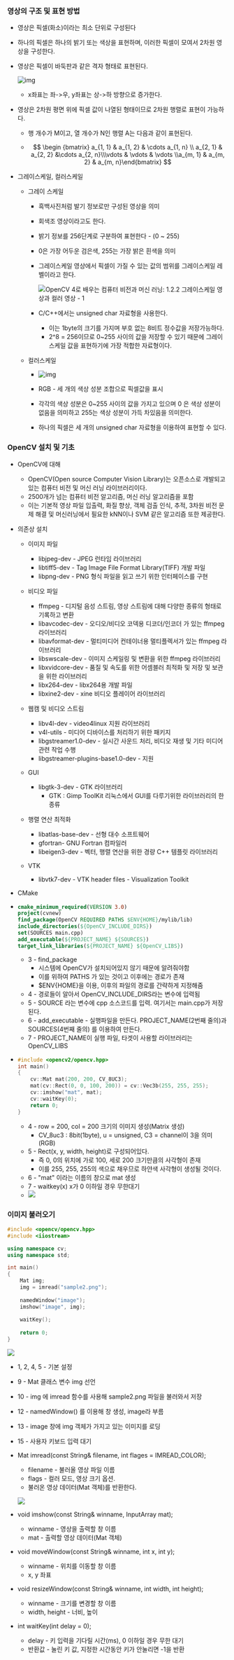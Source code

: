 ### 영상의 구조 및 표현 방법

- 영상은 픽셀(화소)이라는 최소 단위로 구성된다

- 하나의 픽셀은 하나의 밝기 또는 색상을 표현하며, 이러한 픽셀이 모여서 2차원 영상을 구성한다.

- 영상은 픽셀이 바둑판과 같은 격자 형태로 표현된다.

  ![img](https://thebook.io/img/006939/p021.jpg)

  - x좌표는 좌->우, y좌표는 상->하 방향으로 증가한다.

- 영상은 2차원 평면 위에 픽셀 값이 나열된 형태이므로 2차원 행렬로 표현이 가능하다.

  - 행 개수가 M이고, 열 개수가 N인 행렬 A는 다음과 같이 표현된다.

  - $$
    \begin {bmatrix} a_{1, 1} & a_{1, 2} & \cdots a_{1, n} \\ a_{2, 1} & a_{2, 2} &\cdots  a_{2, n}\\\vdots & \vdots & \vdots \\a_{m, 1} & a_{m, 2} & a_{m, n}\end{bmatrix}
    $$

- 그레이스케일, 컬러스케일

  - 그레이 스케일

    - 흑백사진처럼 발기 정보로만 구성된 영상을 의미

    - 회색조 영상이라고도 한다.

    - 밝기 정보를 256단계로 구분하여 표현한다 - (0 ~ 255)

    - 0은 가장 어두운 검은색, 255는 가장 밝은 흰색을 의미

    - 그레이스케일 영상에서 픽셀이 가질 수 있는 값의 범위를 그레이스케일 레벨이라고 한다.

      ![OpenCV 4로 배우는 컴퓨터 비전과 머신 러닝: 1.2.2 그레이스케일 영상과 컬러 영상 - 1](https://thebook.io/img/006939/p023.jpg)

    - C/C++에서는 unsigned char 자료형을 사용한다.
      - 이는 1byte의 크기를 가지며 부호 없는 8비트 정수값을 저장가능하다.
      - 2^8 = 256이므로 0~255 사이의 값을 저장할 수 있기 때문에 그레이스케일 값을 표현하기에 가장 적합한 자료형이다.

  - 컬러스케일

    - ![img](https://upload.wikimedia.org/wikipedia/commons/thumb/e/e0/Synthese%2B.svg/220px-Synthese%2B.svg.png)

    - RGB - 세 개의 색상 성분 조합으로 픽셀값을 표시
    - 각각의 색상 성분은 0~255 사이의 값을 가지고 있으며 0 은 색상 성분이 없음을 의미하고 255는 색상 성분이 가득 차있음을 의미한다.
    - 하나의 픽셀은 세 개의 unsigned char 자료형을 이용하여 표현할 수 있다.

### OpenCV 설치 및 기초

- OpenCV에 대해

  - OpenCV(Open source Computer Vision Library)는 오픈소스로 개발되고 있는 컴퓨터 비전 및 머신 러닝 라이브러리이다.
  - 2500개가 넘는 컴퓨터 비전 알고리즘, 머신 러닝 알고리즘을 포함
  - 이는 기본적 영상 파일 입출력, 화질 향상, 객체 검출 인식, 추적, 3차원 비전 문제 해결 및 머신러닝에서 필요한 kNN이나 SVM 같은 알고리즘 또한 제공한다.

- 의존상 설치

  - 이미지 파일
    - libjpeg-dev - JPEG 런타임 라이브러리
    - libtiff5-dev - Tag Image File Format Library(TIFF) 개발 파일
    - libpng-dev - PNG 형식 파일을 읽고 쓰기 위한 인터페이스를 구현
  - 비디오 파일
    - ffmpeg - 디지털 음성 스트림, 영상 스트림에 대해 다양한 종류의 형태로 기록하고 변환
    - libavcodec-dev - 오디오/비디오 코덱용 디코더/인코더 가 있는 ffmpeg 라이브러리
    - libavformat-dev - 멀티미디어 컨테이너용 멀티플렉서가 있는 ffmpeg 라이브러리
    - libswscale-dev - 이미지 스케일링 및 변환을 위한 ffmpeg 라이브러리
    - libxvidcore-dev - 품질 및 속도를 위한 어셈블러 최적화 및 저장 및 보관을 위한 라이브러리
    - libx264-dev - libx264용 개발 파일
    - libxine2-dev - xine 비디오 플레이어 라이브러리
  - 웹캠 및 비디오 스트림
    - libv4l-dev - video4linux 지원 라이브러리
    - v4l-utils - 미디어 디바이스를 처리하기 위한 패키지
    -  libgstreamer1.0-dev - 실시간 사운드 처리, 비디오 재생 및 기타 미디어 관련 작업 수행
    - libgstreamer-plugins-base1.0-dev - 지원
  - GUI
    - libgtk-3-dev - GTK 라이브러리
      - GTK : Gimp ToolKit 리눅스에서  GUI를 다루기위한 라이브러리의 한 종류
  - 행렬 연산 최적화
    - libatlas-base-dev - 선형 대수 소프트웨어
    - gfortran- GNU Fortran 컴파일러
    - libeigen3-dev - 벡터, 행렬 연산을 위한 경량  C++ 템플릿 라이브러리

  - VTK
    - libvtk7-dev - VTK header files - Visualization Toolkit

- CMake

- ```cmake
  cmake_minimum_required(VERSION 3.0)
  project(cvnew)
  find_package(OpenCV REQUIRED PATHS $ENV{HOME}/mylib/lib)
  include_directories(${OpenCV_INCLUDE_DIRS})
  set(SOURCES main.cpp)
  add_executable(${PROJECT_NAME} ${SOURCES})
  target_link_libraries(${PROJECT_NAME} ${OpenCV_LIBS})
  ```

  - 3 - find_package
    - 시스템에 OpenCV가 설치되어있지 않기 때문에 알려줘야함
    - 이를 위하여 PATHS 가 있는 것이고 이후에는 경로가 존재
    - $ENV{HOME}을 이용, 이후의 파일의 경로를 간략하게 지정해줌
  - 4 - 경로들이 알아서 OpenCV_INCLUDE_DIRS라는 변수에 입력됨
  - 5 - SOURCE 라는 변수에 cpp 소스코드를 입력. 여기서는 main.cpp가 저장된다.
  - 6 - add_executable - 실행파일을 만든다. PROJECT_NAME(2번째 줄의)과 SOURCES(4번째 줄의) 를 이용하여 만든다.
  - 7 - PROJECT_NAME이 실행 파일, 타겟이 사용할 라이브러리는 OpenCV_LIBS

- ```c++
  #include <opencv2/opencv.hpp>
  int main()
  {
      cv::Mat mat(200, 200, CV_8UC3);
      mat(cv::Rect(0, 0, 100, 200)) = cv::Vec3b(255, 255, 255);
      cv::imshow("mat", mat);
      cv::waitKey(0);
      return 0;
  }
  ```

  - 4 - row = 200, col = 200 크기의 이미지 생성(Matrix 생성)
    - CV_8uc3 : 8bit(1byte), u = unsigned, C3 = channel이 3을 의미(RGB)
  - 5 - Rect(x, y, width, height)로 구성되어있다.
    - 즉 0, 0의 위치에 가로 100, 세로 200 크기만큼의 사각형이 존재
    - 이를 255, 255, 255의 색으로 채우므로 하얀색 사각형이 생성될 것이다.
  - 6 - "mat" 이라는 이름의 창으로 mat 생성
  - 7 - waitkey(x) x가 0 이하일 경우 무한대기
  - ![](./sample_1.png)

### 이미지 불러오기

```c++
#include <opencv/opencv.hpp>
#include <iiostream>

using namespace cv;
using namespace std;

int main()
{
    Mat img;
    img = imread("sample2.png");
    
    namedWindow("image");
    imshow("image", img);
    
    waitKey();
    
    return 0;
}
```

![](./sample_2.png)

- 1, 2, 4, 5 - 기본 설정
- 9 - Mat 클래스 변수 img 선언
- 10 - img 에 imread 함수를 사용해 sample2.png 파일을 불러와서 저장
- 12 - namedWindow() 를 이용해 창 생성, image라 부름
- 13 - image 창에 img 객체가 가지고 있는 이미지를 로딩
- 15 - 사용자 키보드 입력 대기

- Mat imread(const String& filename, int flages = IMREAD_COLOR);

  - filename - 불러올 영상 파일 이름
  - flags - 컬러 모드, 영상 크기 옵션.
  - 불러온 영상 데이터(Mat 객체)를 반환한다.

  ![](./sample_3.png)

- void imshow(const String& winname, InputArray mat);
  - winname - 영상을 출력할 창 이름
  - mat - 출력할 영상 데이터(Mat 객체)
- void moveWindow(const String& winname, int x, int y);
  - winname - 위치를 이동할 창 이름
  - x, y 좌표
- void resizeWindow(const String& winname, int width, int height);
  - winname - 크기를 변경할 창 이름
  - width, height - 너비, 높이
- int waitKey(int delay = 0);
  - delay - 키 입력을 기다릴 시간(ms), 0 이하일 경우 무한 대기
  - 반환값 - 눌린 키 값, 지정한 시간동안 키가 안눌리면 -1을 반환

